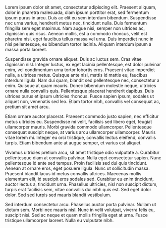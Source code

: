 Lorem ipsum dolor sit amet, consectetur adipiscing elit. Praesent aliquam, dolor in pharetra malesuada, diam ipsum porttitor erat, sed fermentum ipsum purus in arcu. Duis ac elit eu sem interdum bibendum. Suspendisse nec urna varius, hendrerit metus nec, tincidunt nulla. Duis fermentum fringilla sem eget maximus. Nam augue nisi, semper non ultrices ac, dignissim quis risus. Aenean mollis, est a commodo rhoncus, velit est pharetra nisi, eget faucibus tellus massa vel urna. Duis imperdiet nunc in nisi pellentesque, eu bibendum tortor lacinia. Aliquam interdum ipsum a massa porta laoreet.

Suspendisse gravida ornare aliquet. Duis ac luctus sem. Cras vitae dignissim nisl. Integer luctus, ex eget lacinia pellentesque, est dolor pulvinar enim, vel condimentum urna tortor lobortis eros. Praesent vitae imperdiet nulla, a ultrices metus. Quisque ante nisi, mattis id mattis eu, faucibus interdum ligula. Nam dui quam, blandit sed pellentesque nec, consectetur a enim. Quisque at quam mauris. Donec bibendum molestie neque, ultricies ornare nulla convallis quis. Pellentesque placerat hendrerit dapibus. Duis ultrices purus et ipsum ultricies rhoncus. Fusce sapien ipsum, sodales ut aliquet non, venenatis sed leo. Etiam tortor nibh, convallis vel consequat ac, pretium sit amet arcu.

Etiam ornare auctor placerat. Praesent commodo justo sapien, nec efficitur metus ultricies eu. Suspendisse mi velit, facilisis sed libero eget, feugiat ullamcorper mauris. Morbi gravida commodo ullamcorper. Pellentesque consequat suscipit neque, at varius arcu ullamcorper ullamcorper. Mauris vitae lorem mi. Integer eu orci tristique, convallis lectus eleifend, convallis turpis. Etiam bibendum ante at augue semper, et varius est aliquet.

Vivamus ultricies pretium arcu, sit amet tristique odio vulputate a. Curabitur pellentesque diam at convallis pulvinar. Nulla eget consectetur sapien. Nunc pellentesque id ante sed tempus. Proin facilisis sed dui quis tincidunt. Aenean at ornare eros, eget posuere ligula. Nunc ut sollicitudin massa. Praesent blandit lacus id metus convallis ultrices. Maecenas mollis elementum elit, id suscipit eros sodales sed. Curabitur eu enim tincidunt, auctor lectus a, tincidunt urna. Phasellus ultricies, nisl non suscipit dictum, turpis erat facilisis sem, vitae convallis dui nibh quis est. Sed eget dolor dolor. Sed sed turpis sed mauris blandit vestibulum.

Sed interdum consectetur arcu. Phasellus auctor porta pulvinar. Nullam ut dictum sem. Morbi nec mauris nisl. Nunc in velit volutpat, viverra felis eu, suscipit nisi. Sed ac neque et quam mollis fringilla eget at urna. Fusce tristique ullamcorper laoreet. Nulla eu vulputate nibh.